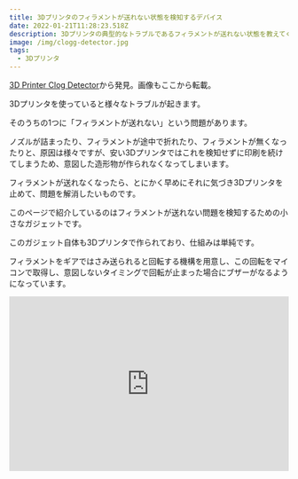 ```yaml
---
title: 3Dプリンタのフィラメントが送れない状態を検知するデバイス
date: 2022-01-21T11:28:23.518Z
description: 3Dプリンタの典型的なトラブルであるフィラメントが送れない状態を教えてくれるデバイスを紹介します。
image: /img/clogg-detector.jpg
tags:
  - 3Dプリンタ
---
```

[3D Printer Clog Detector](https://hackaday.io/project/171580-3d-printer-clog-detector)から発見。画像もここから転載。

3Dプリンタを使っていると様々なトラブルが起きます。

そのうちの1つに「フィラメントが送れない」という問題があります。

ノズルが詰まったり、フィラメントが途中で折れたり、フィラメントが無くなったりと、原因は様々ですが、安い3Dプリンタではこれを検知せずに印刷を続けてしまうため、意図した造形物が作られなくなってしまいます。

フィラメントが送れなくなったら、とにかく早めにそれに気づき3Dプリンタを止めて、問題を解消したいものです。

このページで紹介しているのはフィラメントが送れない問題を検知するための小さなガジェットです。

このガジェット自体も3Dプリンタで作られており、仕組みは単純です。

フィラメントをギアではさみ送られると回転する機構を用意し、この回転をマイコンで取得し、意図しないタイミングで回転が止まった場合にブザーがなるようになっています。

<iframe width="100%" height="315" src="https://www.youtube.com/embed/fHWlwqQw9eQ" title="YouTube video player" frameborder="0" allow="accelerometer; autoplay; clipboard-write; encrypted-media; gyroscope; picture-in-picture" allowfullscreen></iframe>
